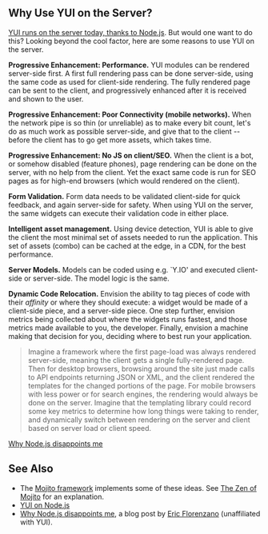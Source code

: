 
## Why Use YUI on the Server?

[YUI runs on the server today, thanks to Node.js](http://yuilibrary.com/yui/docs/yui/nodejs.html). But would one want to do this? Looking beyond the cool factor, here are some reasons to use YUI on the server.

**Progressive Enhancement: Performance.** YUI modules can be rendered server-side first. A first full rendering pass can be done server-side, using the same code as used for client-side rendering. The fully rendered page can be sent to the client, and progressively enhanced after it is received and shown to the user.

**Progressive Enhancement: Poor Connectivity (mobile networks).** When the network pipe is so thin (or unreliable) as to make every bit count, let's do as much work as possible server-side, and give that to the client -- before the client has to go get more assets, which takes time.

**Progressive Enhancement: No JS on client/SEO.** When the client is a bot, or somehow disabled (feature phones), page rendering can be done on the server, with no help from the client. Yet the exact same code is run for SEO pages as for high-end browsers (which would rendered on the client).

**Form Validation.** Form data needs to be validated client-side for quick feedback, and again server-side for safety. When using YUI on the server, the same widgets can execute their validation code in either place.

**Intelligent asset management.** Using device detection, YUI is able to give the client the most minimal set of assets needed to run the application. This set of assets (combo) can be cached at the edge, in a CDN, for the best performance.

**Server Models.** Models can be coded using e.g. `Y.IO' and executed client-side or server-side. The model logic is the same. 

**Dynamic Code Relocation.** Envision the ability to tag pieces of code with their *affinity* or where they should execute: a widget would be made of a client-side piece, and a server-side piece. One step further, envision metrics being collected about where the widgets runs fastest, and those metrics made available to  you, the developer. Finally, envision a machine making that decision for you, deciding where to best run your application.

> Imagine a framework where the first page-load was always rendered server-side, meaning the client gets a single fully-rendered page. Then for desktop browsers, browsing around the site just made calls to API endpoints returning JSON or XML, and the client rendered the templates for the changed portions of the page. For mobile browsers with less power or for search engines, the rendering would always be done on the server. Imagine that the templating library could record some key metrics to determine how long things were taking to render, and dynamically switch between rendering on the server and client based on server load or client speed.

[Why Node.js disappoints me](http://eflorenzano.com/blog/2010/09/27/why-node-disappoints-me/)

## See Also

   * The [Mojito framework](https://github.com/yahoo/mojito/) implements some of these ideas. See [The Zen of Mojito](https://github.com/yahoo/mojito/wiki/The-Zen-Of-Mojito) for an explanation.
   * [YUI on Node.js](http://yuilibrary.com/yui/docs/yui/nodejs.html)
   * [Why Node.js disappoints me](http://eflorenzano.com/blog/2010/09/27/why-node-disappoints-me/), a blog post by [Eric Florenzano](/ericflo) (unaffiliated with YUI).



